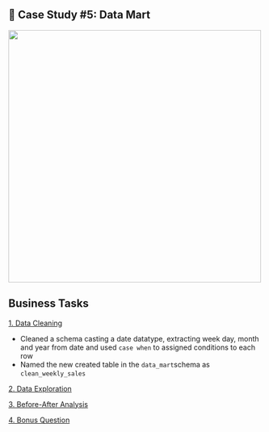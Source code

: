 ## 🏦 Case Study #5: Data Mart
<img src="https://8weeksqlchallenge.com/images/case-study-designs/5.png" width="500" height="500">

## Business Tasks

[1. Data Cleaning](https://github.com/toludoyin/8-week-sql-challenge/blob/main/Case-Study-%235-Data-Mart/1-Data-Cleansing-Steps.sql)
* Cleaned a schema casting a date datatype, extracting week day, month and year from date and used ```case when``` to assigned conditions to each row
* Named the new created table in the ```data_mart```schema as ```clean_weekly_sales```

[2. Data Exploration](https://github.com/toludoyin/8-week-sql-challenge/blob/main/Case-Study-%235-Data-Mart/2-Data-Exploration.sql)

[3. Before-After Analysis](https://github.com/toludoyin/8-week-sql-challenge/blob/main/Case-Study-%235-Data-Mart/3-Before-After-Analysis.sql)

[4. Bonus Question](https://github.com/toludoyin/8-week-sql-challenge/blob/main/Case-Study-%235-Data-Mart/4-Bonus-Question.sql)
